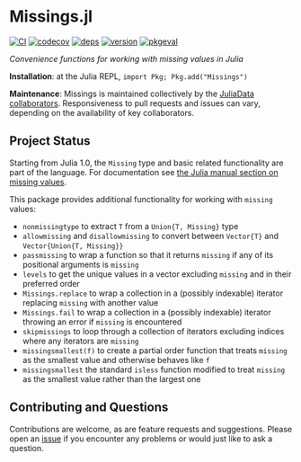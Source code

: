 # Missings.jl

[![CI](https://github.com/JuliaData/Missings.jl/workflows/CI/badge.svg)](https://github.com/JuliaData/Missings.jl/actions?query=workflow%3ACI)
[![codecov](https://codecov.io/gh/JuliaData/Missings.jl/branch/master/graph/badge.svg)](https://codecov.io/gh/JuliaData/Missings.jl)
[![deps](https://juliahub.com/docs/Missings/deps.svg)](https://juliahub.com/ui/Packages/Missings/wLfgT?t=2)
[![version](https://juliahub.com/docs/Missings/version.svg)](https://juliahub.com/ui/Packages/Missings/wLfgT)
[![pkgeval](https://juliahub.com/docs/Missings/pkgeval.svg)](https://juliahub.com/ui/Packages/Missings/wLfgT)


*Convenience functions for working with missing values in Julia*


**Installation**: at the Julia REPL, `import Pkg; Pkg.add("Missings")`

**Maintenance**: Missings is maintained collectively by the [JuliaData collaborators](https://github.com/orgs/JuliaData/people).
Responsiveness to pull requests and issues can vary, depending on the availability of key collaborators.

## Project Status

Starting from Julia 1.0, the `Missing` type and basic related functionality are part of the language.
For documentation see [the Julia manual section on missing values](https://docs.julialang.org/en/v1/manual/missing/index.html).

This package provides additional functionality for working with `missing` values:
- `nonmissingtype` to extract `T` from a `Union{T, Missing}` type
- `allowmissing` and `disallowmissing` to convert between `Vector{T}` and `Vector{Union{T, Missing}}`
- `passmissing` to wrap a function so that it returns `missing` if any of its positional arguments is `missing`
- `levels` to get the unique values in a vector excluding `missing` and in their preferred order
- `Missings.replace` to wrap a collection in a (possibly indexable) iterator replacing `missing` with another value
- `Missings.fail` to wrap a collection in a (possibly indexable) iterator throwing an error if `missing` is encountered
- `skipmissings` to loop through a collection of iterators excluding indices where any iterators are `missing`
- `missingsmallest(f)` to create a partial order function that treats `missing` as the smallest value and otherwise behaves like `f`
- `missingsmallest` the standard `isless` function modified to treat `missing` as the smallest value rather than the largest one

## Contributing and Questions

Contributions are welcome, as are feature requests and suggestions.
Please open an [issue][issues-url] if you encounter any problems or would just like to ask a question.

[docs-latest-img]: https://img.shields.io/badge/docs-latest-blue.svg
[docs-latest-url]: https://JuliaData.github.io/Missings.jl/latest

[docs-stable-img]: https://img.shields.io/badge/docs-stable-blue.svg
[docs-stable-url]: https://JuliaData.github.io/Missings.jl/stable

[travis-img]: https://travis-ci.org/JuliaData/Missings.jl.svg?branch=master
[travis-url]: https://travis-ci.org/JuliaData/Missings.jl

[appveyor-img]: https://ci.appveyor.com/api/projects/status/8jvl7wf1droa9h91?svg=true
[appveyor-url]: https://ci.appveyor.com/project/quinnj/missings-jl

[codecov-img]: https://codecov.io/gh/JuliaData/Missings.jl/branch/master/graph/badge.svg
[codecov-url]: https://codecov.io/gh/JuliaData/Missings.jl

[issues-url]: https://github.com/JuliaData/Missings.jl/issues
